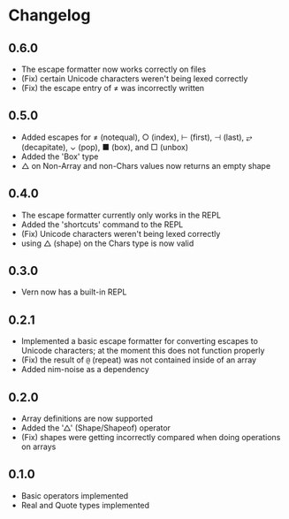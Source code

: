 # Changelog

## 0.6.0

- The escape formatter now works correctly on files
- (Fix) certain Unicode characters weren't being lexed correctly
- (Fix) the escape entry of ≠ was incorrectly written


## 0.5.0

- Added escapes for ≠ (notequal), ○ (index), ⊢ (first), ⊣ (last), ⥂ (decapitate), ⌄ (pop), ■ (box), and □ (unbox)
- Added the 'Box' type
- △ on Non-Array and non-Chars values now returns an empty shape


## 0.4.0

- The escape formatter currently only works in the REPL
- Added the 'shortcuts' command to the REPL
- (Fix) Unicode characters weren't being lexed correctly
- using △ (shape) on the Chars type is now valid


## 0.3.0

- Vern now has a built-in REPL


## 0.2.1

- Implemented a basic escape formatter for converting escapes to Unicode characters; at the moment this does not function properly
- (Fix) the result of `@` (repeat) was not contained inside of an array
- Added nim-noise as a dependency


## 0.2.0

- Array definitions are now supported
- Added the '△' (Shape/Shapeof) operator
- (Fix) shapes were getting incorrectly compared when doing operations on arrays


## 0.1.0

- Basic operators implemented
- Real and Quote types implemented
